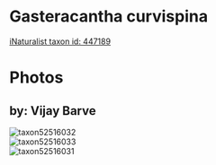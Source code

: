 
Gasteracantha curvispina
========================
  
[iNaturalist taxon id: 447189](https://www.inaturalist.org/taxa/447189)
# Photos

## by: Vijay Barve
  
![taxon52516032](https://inaturalist-open-data.s3.amazonaws.com/photos/56733478/medium.jpeg)  
![taxon52516033](https://inaturalist-open-data.s3.amazonaws.com/photos/56733492/medium.jpeg)  
![taxon52516031](https://inaturalist-open-data.s3.amazonaws.com/photos/56733460/medium.jpeg)